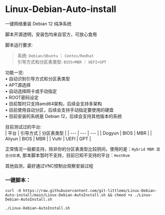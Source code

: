 # Linux-Debian-Auto-install  

一键网络重装 Debian 12 纯净系统  

脚本开源透明，安装包均来自官方，可放心食用

脚本运行要求:   
> 系统: `Debian/Ubuntu` ｜ `Centos/Redhat`  
> 引导方式和分区表类型: `BIOS+MBR` ｜ `UEFI+GPT`  

功能一览:  
• 自动识别引导方式和分区表类型  
• APT源选择  
• 自动选择网卡或手动指定  
• ROOT密码设定  
• 目前暂时只支持amd64架构，后续会支持多架构  
• 目前使用自动分区，后续会支持手动指定要使用的硬盘  
• 目前安装的系统是 Debian 12，后续会支持其他版本的系统

目前测试过的平台:  
| 平台 | 引导方式 | 分区表类型 |
| --- | --- | --- |
| Dogyun | BIOS | MBR |
| Aliyun | BIOS | MBR |
| Vultr  | UEFI | GPT |

正常情况一般都支持，除非你的分区表类型比较阴间，使用的是：`Hybrid MBR 混合分区表`, 那本脚本暂时不支持，目前已知不支持的平台：`HostKvm`

其他自测，最好通过VNC控制台观察安装过程

### 一键脚本：
```shell
curl -O https://raw.githubusercontent.com/git-littlemo/Linux-Debian-Auto-install/main/Linux-Debian-AutoInstall.sh && chmod +x ./Linux-Debian-AutoInstall.sh

./Linux-Debian-AutoInstall.sh
```
